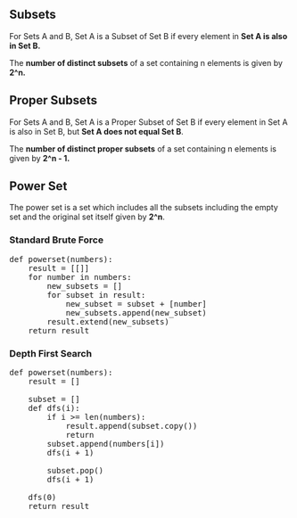 ## Subsets

For Sets A and B, Set A is a Subset of Set B if every element in **Set A is
also in Set B.**

The **number of distinct subsets** of a set containing n
elements is given by **2^n.**


## Proper Subsets

For Sets A and B, Set A is a Proper Subset of Set B if every
element in Set A is also in Set B, but **Set A does not equal Set B**.

The **number of distinct proper subsets** of a set
containing n elements is given by **2^n - 1.**



## Power Set

The power set is a set which includes all the subsets including the empty set and the original set itself given by  **2^n**.

### Standard Brute Force
<pre>
def powerset(numbers):
    result = [[]]
    for number in numbers:
        new_subsets = []
        for subset in result:
            new_subset = subset + [number]
            new_subsets.append(new_subset)
        result.extend(new_subsets)
    return result
</pre>

### Depth First Search
<pre>
def powerset(numbers):
    result = []

    subset = []
    def dfs(i):
        if i >= len(numbers):
            result.append(subset.copy())
            return
        subset.append(numbers[i])
        dfs(i + 1)

        subset.pop()
        dfs(i + 1)
    
    dfs(0)
    return result


</pre>
